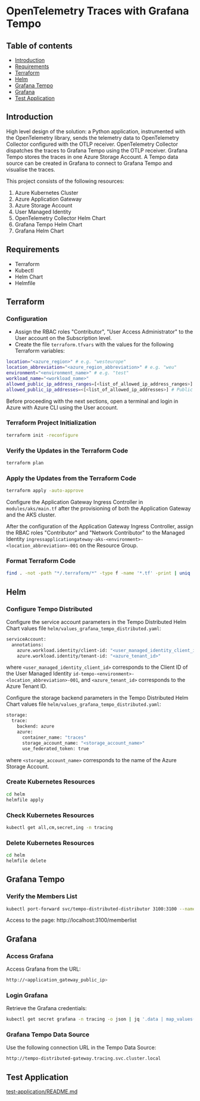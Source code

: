 # OpenTelemetry Traces with Grafana Tempo

## Table of contents

* [Introduction](#introduction)
* [Requirements](#requirements)
* [Terraform](#terraform)
* [Helm](#helm)
* [Grafana Tempo](#grafana-tempo)
* [Grafana](#grafana)
* [Test Application](#test-application)

## Introduction

High level design of the solution: a Python application, instrumented with the OpenTelemetry library, sends the telemetry data to OpenTelemetry Collector configured with the OTLP receiver. OpenTelemetry Collector dispatches the traces to Grafana Tempo using the OTLP receiver. Grafana Tempo stores the traces in one Azure Storage Account. A Tempo data source can be created in Grafana to connect to Grafana Tempo and visualise the traces.

This project consists of the following resources:

1. Azure Kubernetes Cluster
2. Azure Application Gateway
3. Azure Storage Account
4. User Managed Identity
5. OpenTelemetry Collector Helm Chart
6. Grafana Tempo Helm Chart
7. Grafana Helm Chart

## Requirements

- Terraform
- Kubectl
- Helm Chart
- Helmfile

## Terraform

### Configuration

- Assign the RBAC roles "Contributor", "User Access Administrator" to the User account on the Subscription level.
- Create the file `terraform.tfvars` with the values for the following Terraform variables:

```sh
location="<azure_region>" # e.g. "westeurope"
location_abbreviation="<azure_region_abbreviation>" # e.g. "weu"
environment="<environment_name>" # e.g. "test"
workload_name="<workload_name>"
allowed_public_ip_address_ranges=[<list_of_allowed_ip_address_ranges>] # Public IP Address ranges allowed to access the Azure resources e.g. "1.2.3.4/32"
allowed_public_ip_addresses=<[<list_of_allowed_ip_addresses>] # Public IP Addresses allowed to access the Azure resources  e.g. "1.2.3.4"
```

Before proceeding with the next sections, open a terminal and login in Azure with Azure CLI using the User account.

### Terraform Project Initialization

```sh
terraform init -reconfigure
```

### Verify the Updates in the Terraform Code

```sh
terraform plan
```

### Apply the Updates from the Terraform Code

```sh
terraform apply -auto-approve
```

Configure the Application Gateway Ingress Controller in `modules/aks/main.tf` after the provisioning of both the Application Gateway and the AKS cluster.

After the configuration of the Application Gateway Ingress Controller, assign the RBAC roles "Contributor" and "Network Contributor" 
to the Managed Identity `ingressapplicationgateway-aks-<environment>-<location_abbreviation>-001` on the Resource Group.

### Format Terraform Code

```sh
find . -not -path "*/.terraform/*" -type f -name '*.tf' -print | uniq | xargs -n1 terraform fmt
```

## Helm

### Configure Tempo Distributed

Configure the service account parameters in the Tempo Distributed Helm Chart values file `helm/values_grafana_tempo_distributed.yaml`:

```sh
serviceAccount:
  annotations:
    azure.workload.identity/client-id: "<user_managed_identity_client_id>"
    azure.workload.identity/tenant-id: "<azure_tenant_id>"
```

where `<user_managed_identity_client_id>` corresponds to the Client ID of the User Managed Identity `id-tempo-<environment>-<location_abbreviation>-001`, 
and `<azure_tenant_id>` corresponds to the Azure Tenant ID.

Configure the storage backend parameters in the Tempo Distributed Helm Chart values file `helm/values_grafana_tempo_distributed.yaml`:

```sh
storage:
  trace:
    backend: azure
    azure:
      container_name: "traces"
      storage_account_name: "<storage_account_name>"
      use_federated_token: true
```

where `<storage_account_name>` corresponds to the name of the Azure Storage Account.

### Create Kubernetes Resources

```sh
cd helm
helmfile apply
```

### Check Kubernetes Resources

```sh
kubectl get all,cm,secret,ing -n tracing
```

### Delete Kubernetes Resources

```sh
cd helm
helmfile delete
```

## Grafana Tempo

### Verify the Members List

```sh
kubectl port-forward svc/tempo-distributed-distributor 3100:3100 --namespace tracing
```

Access to the page: http://localhost:3100/memberlist

## Grafana

### Access Grafana

Access Grafana from the URL:

```sh
http://<application_gateway_public_ip>
```

### Login Grafana

Retrieve the Grafana credentials:

```sh
kubectl get secret grafana -n tracing -o json | jq '.data | map_values(@base64d)'
```

### Grafana Tempo Data Source

Use the following connection URL in the Tempo Data Source:

```sh
http://tempo-distributed-gateway.tracing.svc.cluster.local
```

## Test Application

[test-application/README.md](https://github.com/sitMCella/opentelemetry-traces-grafana-tempo/tree/main/test-application/README.md)
